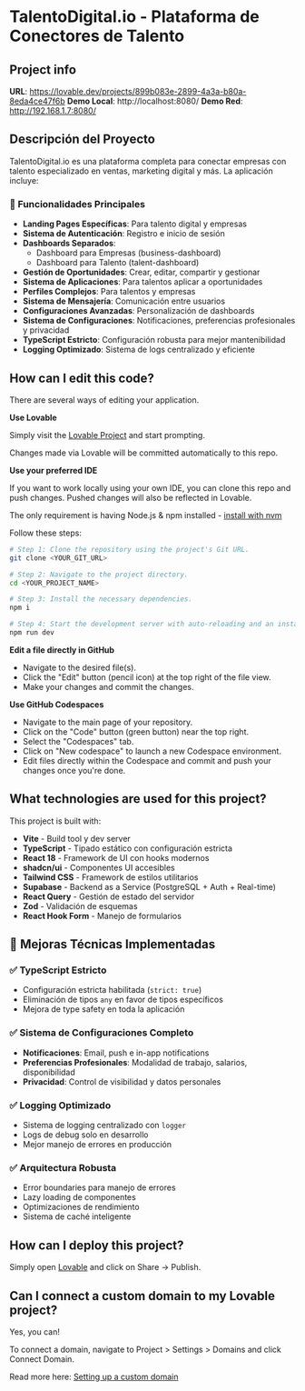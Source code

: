 # TalentoDigital.io - Plataforma de Conectores de Talento

## Project info

**URL**: https://lovable.dev/projects/899b083e-2899-4a3a-b80a-8eda4ce47f6b
**Demo Local**: http://localhost:8080/
**Demo Red**: http://192.168.1.7:8080/

## Descripción del Proyecto

TalentoDigital.io es una plataforma completa para conectar empresas con talento especializado en ventas, marketing digital y más. La aplicación incluye:

### 🎯 Funcionalidades Principales

- **Landing Pages Específicas**: Para talento digital y empresas
- **Sistema de Autenticación**: Registro e inicio de sesión
- **Dashboards Separados**: 
  - Dashboard para Empresas (business-dashboard)
  - Dashboard para Talento (talent-dashboard)
- **Gestión de Oportunidades**: Crear, editar, compartir y gestionar
- **Sistema de Aplicaciones**: Para talentos aplicar a oportunidades
- **Perfiles Complejos**: Para talentos y empresas
- **Sistema de Mensajería**: Comunicación entre usuarios
- **Configuraciones Avanzadas**: Personalización de dashboards
- **Sistema de Configuraciones**: Notificaciones, preferencias profesionales y privacidad
- **TypeScript Estricto**: Configuración robusta para mejor mantenibilidad
- **Logging Optimizado**: Sistema de logs centralizado y eficiente

## How can I edit this code?

There are several ways of editing your application.

**Use Lovable**

Simply visit the [Lovable Project](https://lovable.dev/projects/899b083e-2899-4a3a-b80a-8eda4ce47f6b) and start prompting.

Changes made via Lovable will be committed automatically to this repo.

**Use your preferred IDE**

If you want to work locally using your own IDE, you can clone this repo and push changes. Pushed changes will also be reflected in Lovable.

The only requirement is having Node.js & npm installed - [install with nvm](https://github.com/nvm-sh/nvm#installing-and-updating)

Follow these steps:

```sh
# Step 1: Clone the repository using the project's Git URL.
git clone <YOUR_GIT_URL>

# Step 2: Navigate to the project directory.
cd <YOUR_PROJECT_NAME>

# Step 3: Install the necessary dependencies.
npm i

# Step 4: Start the development server with auto-reloading and an instant preview.
npm run dev
```

**Edit a file directly in GitHub**

- Navigate to the desired file(s).
- Click the "Edit" button (pencil icon) at the top right of the file view.
- Make your changes and commit the changes.

**Use GitHub Codespaces**

- Navigate to the main page of your repository.
- Click on the "Code" button (green button) near the top right.
- Select the "Codespaces" tab.
- Click on "New codespace" to launch a new Codespace environment.
- Edit files directly within the Codespace and commit and push your changes once you're done.

## What technologies are used for this project?

This project is built with:

- **Vite** - Build tool y dev server
- **TypeScript** - Tipado estático con configuración estricta
- **React 18** - Framework de UI con hooks modernos
- **shadcn/ui** - Componentes UI accesibles
- **Tailwind CSS** - Framework de estilos utilitarios
- **Supabase** - Backend as a Service (PostgreSQL + Auth + Real-time)
- **React Query** - Gestión de estado del servidor
- **Zod** - Validación de esquemas
- **React Hook Form** - Manejo de formularios

## 🚀 Mejoras Técnicas Implementadas

### ✅ TypeScript Estricto
- Configuración estricta habilitada (`strict: true`)
- Eliminación de tipos `any` en favor de tipos específicos
- Mejora de type safety en toda la aplicación

### ✅ Sistema de Configuraciones Completo
- **Notificaciones**: Email, push e in-app notifications
- **Preferencias Profesionales**: Modalidad de trabajo, salarios, disponibilidad
- **Privacidad**: Control de visibilidad y datos personales

### ✅ Logging Optimizado
- Sistema de logging centralizado con `logger`
- Logs de debug solo en desarrollo
- Mejor manejo de errores en producción

### ✅ Arquitectura Robusta
- Error boundaries para manejo de errores
- Lazy loading de componentes
- Optimizaciones de rendimiento
- Sistema de caché inteligente

## How can I deploy this project?

Simply open [Lovable](https://lovable.dev/projects/899b083e-2899-4a3a-b80a-8eda4ce47f6b) and click on Share -> Publish.

## Can I connect a custom domain to my Lovable project?

Yes, you can!

To connect a domain, navigate to Project > Settings > Domains and click Connect Domain.

Read more here: [Setting up a custom domain](https://docs.lovable.dev/tips-tricks/custom-domain#step-by-step-guide)
